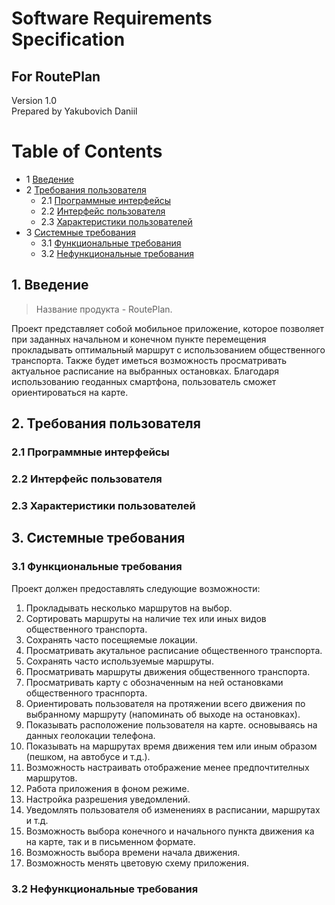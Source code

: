 # Software Requirements Specification
## For RoutePlan

Version 1.0  
Prepared by Yakubovich Daniil    

Table of Contents
=================
* 1 [Введение](#1-introduction)
* 2 [Требования пользователя](#2-требования-пользователя)
  * 2.1 [Программные интерфейсы](#21-программные-интерфейсы)
  * 2.2 [Интерфейс пользователя](#22-интерфейс-пользователя)
  * 2.3 [Характеристики пользователей](#23-характеристики-пользователей)
* 3 [Системные требования](#3-системные-требования)
  * 3.1 [Функциональные требования](#31-функциональные-требования)
  * 3.2 [Нефункциональные требования](#32-нефункциональные-требования)

## 1. Введение
> Название продукта - RoutePlan.

Проект представляет собой мобильное приложение, которое позволяет при заданных начальном и конечном пункте перемещения прокладывать оптимальный маршрут с использованием общественного транспорта. Также будет иметься возможность просматривать актуальное расписание на выбранных остановках. Благодаря использованию геоданных смартфона, пользователь сможет ориентироваться на карте.

## 2. Требования пользователя

### 2.1 Программные интерфейсы

### 2.2 Интерфейс пользователя

### 2.3 Характеристики пользователей

## 3. Системные требования

### 3.1 Функциональные требования

Проект должен предоставлять следующие возможности:

1. Прокладывать несколько маршрутов на выбор.
2. Сортировать маршруты на наличие тех или иных видов общественного транспорта.
3. Сохранять часто посещяемые локации.
4. Просматривать акутальное расписание общественного транспорта.
5. Сохранять часто используемые маршруты.
6. Просматривать маршруты движения общественного транспорта.
7. Просматривать карту с обозначенным на ней остановками общественного траснпорта.
8. Ориентировать пользователя на протяжении всего движения по выбранному маршруту (напоминать об выходе на остановках).
9. Показывать расположение пользователя на карте. основываясь на данных геолокации телефона.
10. Показывать на маршрутах время движения тем или иным образом (пешком, на автобусе и т.д.).
11. Возможность настраивать отображение менее предпочтителных маршрутов.
12. Работа приложения в фоном режиме.
13. Настройка разрешения уведомлений.
14. Уведомлять пользователя об изменениях в расписании, маршрутах  и т.д.
15. Возможность выбора конечного и начального пункта движения ка на карте, так и в письменном формате.
16. Возможность выбора времени начала движения.
17. Возможность менять цветовую схему приложения.

### 3.2 Нефункциональные требования
